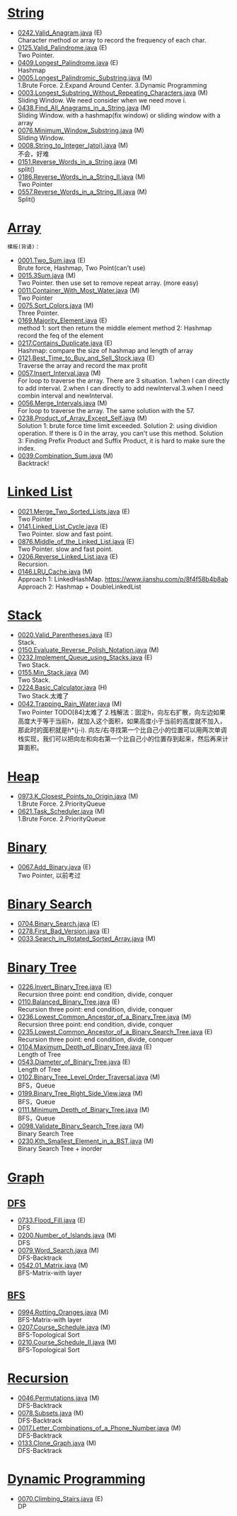 # [String]()
- [0242.Valid_Anagram.java](0242.Valid_Anagram.java) (E) <br>
Character method or array to record the frequency of each char.
- [0125.Valid_Palindrome.java](0125.Valid_Palindrome.java) (E) <br>
Two Pointer.
- [0409.Longest_Palindrome.java](0409.Longest_Palindrome.java) (E) <br>
Hashmap
- [0005.Longest_Palindromic_Substring.java](0005.Longest_Palindromic_Substring.java) (M) <br>
1.Brute Force. 2.Expand Around Center. 3.Dynamic Programming
- [0003.Longest_Substring_Without_Repeating_Characters.java](0003.Longest_Substring_Without_Repeating_Characters.java) (M) <br>
Sliding Window. We need consider when we need move i.
- [0438.Find_All_Anagrams_in_a_String.java](0438.Find_All_Anagrams_in_a_String.java) (M) <br>
Sliding Window. with a hashmap(fix window) or sliding window with a array
- [0076.Minimum_Window_Substring.java](0076.Minimum_Window_Substring.java) (M) <br>
Sliding Window. 
- [0008.String_to_Integer_(atoi).java](0008.String_to_Integer_(atoi).java) (M) <br>
不会，好难
- [0151.Reverse_Words_in_a_String.java](0151.Reverse_Words_in_a_String.java) (M) <br>
split()
- [0186.Reverse_Words_in_a_String_II.java](0186.Reverse_Words_in_a_String_II.java) (M) <br>
Two Pointer
- [0557.Reverse_Words_in_a_String_III.java](0557.Reverse_Words_in_a_String_III.java) (M) <br>
Split()

# [Array]()

```python
模板(背诵)：
```
- [0001.Two_Sum.java](0001.Two_Sum.java) (E) <br>
Brute force, Hashmap, Two Point(can't use)
- [0015.3Sum.java](0015.3Sum.java) (M) <br>
Two Pointer. then use set to remove repeat array. (more easy)
- [0011.Container_With_Most_Water.java](0011.Container_With_Most_Water.java) (M) <br>
Two Pointer
- [0075.Sort_Colors.java](0075.Sort_Colors.java) (M) <br>
Three Pointer.
- [0169.Majority_Element.java](0169.Majority_Element.java) (E) <br>
method 1: sort then return the middle element
method 2: Hashmap record the feq of the element
- [0217.Contains_Duplicate.java](0217.Contains_Duplicate.java) (E) <br>
Hashmap: compare the size of hashmap and length of array
- [0121.Best_Time_to_Buy_and_Sell_Stock.java](0121.Best_Time_to_Buy_and_Sell_Stock.java) (E) <br> 
Traverse the array and record the max profit
- [0057.Insert_Interval.java](0057.Insert_Interval.java) (M) <br>
For loop to traverse the array. There are 3 situation. 1.when I can directly to add interval. 2.when I can directly to add newInterval.3.when I need combin interval and newInterval.
- [0056.Merge_Intervals.java](0056.Merge_Intervals.java) (M) <br>
For loop to traverse the array. The same solution with the 57.
- [0238.Product_of_Array_Except_Self.java](0238.Product_of_Array_Except_Self.java) (M) <br>
Solution 1: brute force  time limit exceeded.
Solution 2: using dividion operation. If there is 0 in the array, you can't use this method.
Solution 3: Finding Prefix Product and Suffix Product, it is hard to make sure the index.
- [0039.Combination_Sum.java](0039.Combination_Sum.java) (M) <br>
Backtrack!

# [Linked List]()
- [0021.Merge_Two_Sorted_Lists.java](0021.Merge_Two_Sorted_Lists.java) (E) <br>
Two Pointer
- [0141.Linked_List_Cycle.java](0141.Linked_List_Cycle.java) (E) <br>
Two Pointer. slow and fast point.
- [0876.Middle_of_the_Linked_List.java](0876.Middle_of_the_Linked_List.java) (E) <br>
Two Pointer. slow and fast point.
- [0206.Reverse_Linked_List.java](0206.Reverse_Linked_List.java) (E) <br>
Recursion.
- [0146.LRU_Cache.java](0146.LRU_Cache.java) (M) <br>
Approach 1: LinkedHashMap. https://www.jianshu.com/p/8f4f58b4b8ab
Approach 2: Hashmap + DoubleLinkedList

# [Stack]()
- [0020.Valid_Parentheses.java](0020.Valid_Parentheses.java) (E) <br>
Stack. 
- [0150.Evaluate_Reverse_Polish_Notation.java](0150.Evaluate_Reverse_Polish_Notation.java) (M) <br>
- [0232.Implement_Queue_using_Stacks.java](0232.Implement_Queue_using_Stacks.java) (E) <br>
Two Stack.
- [0155.Min_Stack.java](0155.Min_Stack.java) (M) <br>
Two Stack.
- [0224.Basic_Calculator.java](0224.Basic_Calculator.java) (H) <br>
Two Stack.太难了
- [0042.Trapping_Rain_Water.java](0042.Trapping_Rain_Water.java) (M) <br>
Two Pointer
TODO[84]太难了
2.栈解法：固定h，向左右扩散，向左边如果高度大于等于当前h，就加入这个面积，如果高度小于当前的高度就不加入，那此时的面积就是h*(j-i).
向左/右寻找第一个比自己小的位置可以用两次单调栈实现，我们可以把向左和向右第一个比自己小的位置存到起来，然后再来计算面积。

# [Heap]()
- [0973.K_Closest_Points_to_Origin.java]( 0973.K_Closest_Points_to_Origin.java) (M) <br>
1.Brute Force. 2.PriorityQueue
- [0621.Task_Scheduler.java](0621.Task_Scheduler.java) (M) <br>
1.Brute Force. 2.PriorityQueue

# [Binary]()
- [0067.Add_Binary.java](0067.Add_Binary.java) (E) <br>
Two Pointer, 以前考过

# [Binary Search]()
- [0704.Binary_Search.java](0704.Binary_Search.java) (E) <br>
- [0278.First_Bad_Version.java](0278.First_Bad_Version.java) (E) <br>
- [0033.Search_in_Rotated_Sorted_Array.java](0033.Search_in_Rotated_Sorted_Array.java) (M) <br>

# [Binary Tree]()
- [0226.Invert_Binary_Tree.java](0226.Invert_Binary_Tree.java) (E) <br>
Recursion three point: end condition, divide, conquer
- [0110.Balanced_Binary_Tree.java](0110.Balanced_Binary_Tree.java) (E) <br>
Recursion three point: end condition, divide, conquer
- [0236.Lowest_Common_Ancestor_of_a_Binary_Tree.java](0236.Lowest_Common_Ancestor_of_a_Binary_Tree.java) (M) <br>
Recursion three point: end condition, divide, conquer
- [0235.Lowest_Common_Ancestor_of_a_Binary_Search_Tree.java](0235.Lowest_Common_Ancestor_of_a_Binary_Search_Tree.java) (E) <br>
Recursion three point: end condition, divide, conquer
- [0104.Maximum_Depth_of_Binary_Tree.java](0104.Maximum_Depth_of_Binary_Tree.java) (E) <br>
Length of Tree
- [0543.Diameter_of_Binary_Tree.java](0543.Diameter_of_Binary_Tree.java) (E) <br>
Length of Tree
- [0102.Binary_Tree_Level_Order_Traversal.java](0102.Binary_Tree_Level_Order_Traversal.java) (M) <br>
BFS，Queue
- [0199.Binary_Tree_Right_Side_View.java](0199.Binary_Tree_Right_Side_View.java) (M) <br>
BFS，Queue
- [0111.Minimum_Depth_of_Binary_Tree.java](0111.Minimum_Depth_of_Binary_Tree.java) (M) <br>
BFS，Queue
- [0098.Validate_Binary_Search_Tree.java](0098.Validate_Binary_Search_Tree.java) (M) <br>
Binary Search Tree
- [0230.Kth_Smallest_Element_in_a_BST.java](0230.Kth_Smallest_Element_in_a_BST.java) (M) <br>
Binary Search Tree + inorder

# [Graph]()

## [DFS]()
- [0733.Flood_Fill.java](0733.Flood_Fill.java) (E) <br>
DFS
- [0200.Number_of_Islands.java](0200.Number_of_Islands.java) (M) <br>
DFS
- [0079.Word_Search.java](0079.Word_Search.java) (M) <br>
DFS-Backtrack
- [0542.01_Matrix.java](0542.01_Matrix.java) (M) <br>
BFS-Matrix-with layer

## [BFS]()
- [0994.Rotting_Oranges.java](0994.Rotting_Oranges.java) (M) <br>
BFS-Matrix-with layer
- [0207.Course_Schedule.java](0207.Course_Schedule.java) (M) <br>
BFS-Topological Sort 
- [0210.Course_Schedule_II.java](0210.Course_Schedule_II.java) (M) <br>
BFS-Topological Sort 

# [Recursion]()
- [0046.Permutations.java](0046.Permutations.java) (M) <br>
DFS-Backtrack
- [0078.Subsets.java](0078.Subsets.java) (M) <br>
DFS-Backtrack
- [0017.Letter_Combinations_of_a_Phone_Number.java](0017.Letter_Combinations_of_a_Phone_Number.java) (M) <br>
DFS-Backtrack
- [0133.Clone_Graph.java](0133.Clone_Graph.java) (M) <br>
DFS-Backtrack

# [Dynamic Programming]()
- [0070.Climbing_Stairs.java](0070.Climbing_Stairs.java) (E) <br>
DP

























